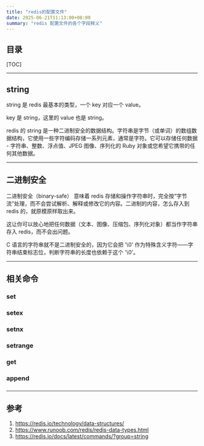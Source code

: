```yaml
---
title: "redis的配置文件"
date: 2025-06-21T11:13:00+08:00
summary: "redis 配置文件的各个字段释义"
---
```


## 目录

[TOC]

---

## string

string 是 redis 最基本的类型，一个 key 对应一个 value。

key 是 string，这里的 value 也是 string。

redis 的 string 是一种二进制安全的数据结构。字符串是字节（或单词）的数组数据结构，它使用一些字符编码存储一系列元素，通常是字符。它可以存储任何数据 - 字符串、整数、浮点值、JPEG 图像、序列化的 Ruby 对象或您希望它携带的任何其他数据。

---

## 二进制安全

二进制安全（binary-safe） 意味着 redis 存储和操作字符串时，完全按“字节流”处理，而不会尝试解析、解释或修改它的内容。二进制的内容，怎么存入到 redis 的，就原模原样取出来。

这让你可以放心地把任何数据（文本、图像、压缩包、序列化对象）都当作字符串存入 redis，而不会出问题。

C 语言的字符串就不是二进制安全的，因为它会把 '\0' 作为特殊含义字符——字符串结束标志位，判断字符串的长度也依赖于这个 '\0'。

---

## 相关命令

### set



### setex



### setnx



### setrange







### get



### append



### 



---

## 参考

1. https://redis.io/technology/data-structures/
2. https://www.runoob.com/redis/redis-data-types.html
3. https://redis.io/docs/latest/commands/?group=string
